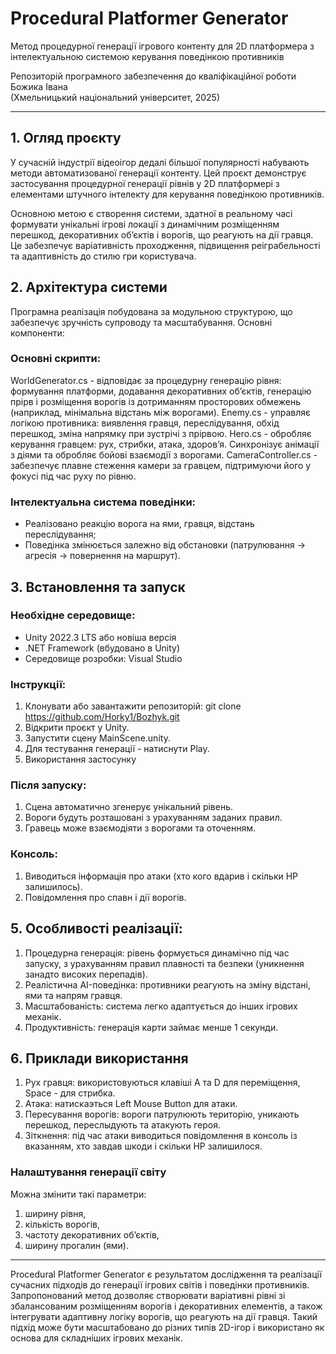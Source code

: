# Procedural Platformer Generator  
Метод процедурної генерації ігрового контенту для 2D платформера з інтелектуальною системою керування поведінкою противників

Репозиторій програмного забезпечення до кваліфікаційної роботи Божика Івана  
(Хмельницький національний університет, 2025)

---

## 1. Огляд проєкту

У сучасній індустрії відеоігор дедалі більшої популярності набувають методи автоматизованої генерації контенту. Цей проєкт демонструє застосування процедурної генерації рівнів у 2D платформері з елементами штучного інтелекту для керування поведінкою противників.

Основною метою є створення системи, здатної в реальному часі формувати унікальні ігрові локації з динамічним розміщенням перешкод, декоративних об’єктів і ворогів, що реагують на дії гравця. Це забезпечує варіативність проходження, підвищення реіграбельності та адаптивність до стилю гри користувача.

## 2. Архітектура системи

Програмна реалізація побудована за модульною структурою, що забезпечує зручність супроводу та масштабування. Основні компоненти:

### Основні скрипти:

WorldGenerator.cs - відповідає за процедурну генерацію рівня: формування платформи, додавання декоративних об’єктів, генерацію прірв і розміщення ворогів із дотриманням просторових обмежень (наприклад, мінімальна відстань між ворогами).
Enemy.cs - управляє логікою противника: виявлення гравця, переслідування, обхід перешкод, зміна напрямку при зустрічі з прірвою.
Hero.cs - обробляє керування гравцем: рух, стрибки, атака, здоров’я. Синхронізує анімації з діями та обробляє бойові взаємодії з ворогами.
CameraController.cs - забезпечує плавне стеження камери за гравцем, підтримуючи його у фокусі під час руху по рівню.

### Інтелектуальна система поведінки:

- Реалізовано реакцію ворога на ями, гравця, відстань переслідування;
- Поведінка змінюється залежно від обстановки (патрулювання → агресія → повернення на маршрут).

## 3. Встановлення та запуск

### Необхідне середовище:

- Unity 2022.3 LTS або новіша версія
- .NET Framework (вбудовано в Unity)
- Середовище розробки: Visual Studio

### Інструкції:

1. Клонувати або завантажити репозиторій:
   git clone https://github.com/Horky1/Bozhyk.git
2. Відкрити проєкт у Unity.
3. Запустити сцену MainScene.unity.
4. Для тестування генерації - натиснути Play.
4. Використання застосунку

### Після запуску:

1. Сцена автоматично згенерує унікальний рівень.
2. Вороги будуть розташовані з урахуванням заданих правил.
3. Гравець може взаємодіяти з ворогами та оточенням.

### Консоль:

1. Виводиться інформація про атаки (хто кого вдарив і скільки HP залишилось).
2. Повідомлення про спавн і дії ворогів.

## 5. Особливості реалізації:

1. Процедурна генерація: рівень формується динамічно під час запуску, з урахуванням правил плавності та безпеки (уникнення занадто високих перепадів).
2. Реалістична AI-поведінка: противники реагують на зміну відстані, ями та напрям гравця.
3. Масштабованість: система легко адаптується до інших ігрових механік.
4. Продуктивність: генерація карти займає менше 1 секунди.

## 6. Приклади використання

1. Рух гравця: використовуються клавіші A та D для переміщення, Space - для стрибка.
2. Атака: натискаэться Left Mouse Button для атаки.
3. Пересування ворогів: вороги патрулюють територію, уникають перешкод, переслыдують та атакують героя.
4. Зіткнення: під час атаки виводиться повідомлення в консоль із вказанням, хто завдав шкоди і скільки HP залишилося.

### Налаштування генерації світу
Можна змінити такі параметри:

1. ширину рівня,
2. кількість ворогів,
3. частоту декоративних об’єктів,
4. ширину прогалин (ями).

---

Procedural Platformer Generator є результатом дослідження та реалізації сучасних підходів до генерації ігрових світів і поведінки противників. Запропонований метод дозволяє створювати варіативні рівні зі збалансованим розміщенням ворогів і декоративних елементів, а також інтегрувати адаптивну логіку ворогів, що реагують на дії гравця. Такий підхід може бути масштабовано до різних типів 2D-ігор і використано як основа для складніших ігрових механік.
